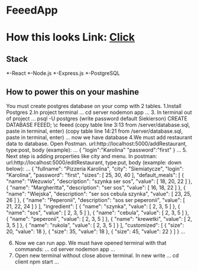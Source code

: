 # FeeedApp
 
# How this looks Link: [Click](https://www.youtube.com/watch?v=_cliokYwQtQ)

## Stack
*-React
*-Node.js
*-Express.js
*-PostgreSQL

## How to power this on your mashine
You must create postgres database on your comp with 2 tables.
1.Install Postgres
2.In project terminal
...
cd server
nodemon app
...
3. In terminal out of project 
...
psql -U postgres
(write password default Siekierson)
CREATE DATABASE FEEED;
\c feeed
(copy table line 3:13 from /server/database.sql, paste in terminal, enter)
(copy table line 14:21 from /server/database.sql, paste in terminal, enter)
...
now we have database
4.We must add restaurant data to database. Open Postman. url:http://localhost:5000/addRestaurant, type:post, body (example):
...
{
"login":"Karolina"
"password":"first"
}
...
5. Next step is adding properties like city and menu. In postman:  url:http://localhost:5000/editRestaurant, type:put, body (example: down below):
...
{
        "fullname": "Pizzeria Karolina",
        "city": "Siemiatycze",
        "login": "Karolina",
        "password": "first",
        "sizes": [
            25,
            30,
            40
        ],
        "default_meals": [
            {
                "name": "Wezuwio",
                "description": "szynka ser sos",
                "value": [
                    18,
                    20,
                    22
                ]
            },
            {
                "name": "Margheritta",
                "description": "ser sos",
                "value": [
                    16,
                    18,
                    22
                ]
            },
            {
                "name": "Wiejska",
                "description": "ser sos cebula szynka",
                "value": [
                    23,
                    25,
                    26
                ]
            },
            {
                "name": "Peperonii",
                "description": "sos ser peperonii",
                "value": [
                    21,
                    22,
                    24
                ]
            }
        ],
        "ingredient": [
            {
                "name": "szynka",
                "value": [
                    2,
                    3,
                    5
                ]
            },
            {
                "name": "sos",
                "value": [
                    2,
                    3,
                    5
                ]
            },
            {
                "name": "cebula",
                "value": [
                    2,
                    3,
                    5
                ]
            },
            {
                "name": "peperonii",
                "value": [
                    2,
                    3,
                    5
                ]
            },
            {
                "name": "krewetki",
                "value": [
                    2,
                    3,
                    5
                ]
            },
            {
                "name": "rukola",
                "value": [
                    2,
                    3,
                    5
                ]
            }
        ],
        "customized": [
            {
                "size": 20,
                "value": 18
            },
            {
                "size": 35,
                "value": 18
            },
            {
                "size": 45,
                "value": 22
            }
        ]
    }
...

6. Now we can run app. We must have opened terminal with that commands:
...
cd server
nodemon app
...
7. Open new terminal without close above terminal. In new write
...
cd client
npm start
...





